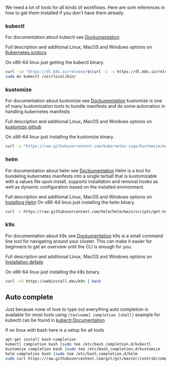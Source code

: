 We need a lot of tools for all kinds of workflows. Here are som references in how to get them installed if you don't have them already. 
### kubectl
For documentation about kubectl see [Dockumentation](https://kubernetes.io/docs/reference/kubectl/)

Full description and additional Linux, MacOS and Windows options on [Kubernetes.io/docs](https://kubernetes.io/docs/tasks/tools/)

On x86-64 linux just getting the kubectl binary.
```bash
curl -LO "https://dl.k8s.io/release/$(curl -L -s https://dl.k8s.io/release/stable.txt)/bin/linux/amd64/kubectl"
sudo mv kubectl /usr/local/bin/
```
### kustomize
For documentation about kustomize see [Dockumentation](https://kubectl.docs.kubernetes.io/references/kustomize/)
kustomize is one of many kustomization tools to bundle manifests and do some automation in handling kubernetes manifests

Full description and additional Linux, MacOS and Windows options on [kustomize github](https://github.com/kubernetes-sigs/kustomize?tab=readme-ov-file#kustomize)

On x86-64 linux just installing the kustomize binary.
```bash
curl -s "https://raw.githubusercontent.com/kubernetes-sigs/kustomize/master/hack/install_kustomize.sh"  | bash
```

### helm
For documentation about helm see [Dockumentation](https://helm.sh/docs/)
Helm is a tool for bundeling kubernetes manifests into a single tarball that is kustomizable with a values file upon install, supports installation and removal hooks as well as dynamic configuration based on the installed environment.

Full description and additional Linux, MacOS and Windows options on [Installing Helm](https://helm.sh/docs/intro/install/)
On x86-64 linux just installing the helm binary.
```bash
curl -s https://raw.githubusercontent.com/helm/helm/main/scripts/get-helm-3 |bash
```

### k9s
For documentation about k9s see [Dockumentation](https://github.com/derailed/k9s)
k9s is a small command line tool for navigating around your cluster. This can make it easier for beginners to get an overview until the CLI is enough for you.

Full description and additional Linux, MacOS and Windows options on [Installation defails](https://github.com/derailed/k9s?tab=readme-ov-file#installation)

On x86-64 linux just installing the k9s binary.
```bash
curl -sS https://webinstall.dev/k9s | bash
```
## Auto complete
Just because none of love to type out everything auto completion is available for most tools using `[toolname] completion [shell]` example for kubectl can be found in [kubectl Documentation](https://kubernetes.io/docs/reference/kubectl/generated/kubectl_completion/)

If on linux with bash here is a setup for all tools
```bash
apt-get install bash-completion
kubectl completion bash |sudo tee /etc/bash_completion.d/kubectl
kustomize completion bash |sudo tee /etc/bash_completion.d/kustomize
helm completion bash |sudo tee /etc/bash_completion.d/helm
sudo curl https://raw.githubusercontent.com/git/git/master/contrib/completion/git-completion.bash -o /etc/bash_completion.d/git
```